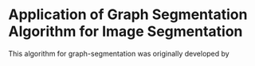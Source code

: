 # Application of Graph Segmentation Algorithm for Image Segmentation

This algorithm for graph-segmentation was originally developed by 